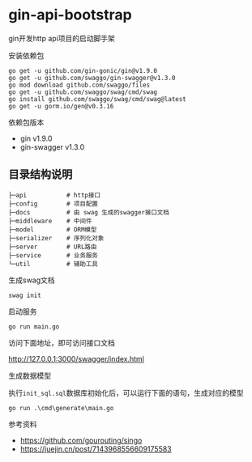 # gin-api-bootstrap

gin开发http api项目的启动脚手架

安装依赖包

```
go get -u github.com/gin-gonic/gin@v1.9.0
go get -u github.com/swaggo/gin-swagger@v1.3.0
go mod download github.com/swaggo/files
go get -u github.com/swaggo/swag/cmd/swag
go install github.com/swaggo/swag/cmd/swag@latest
go get -u gorm.io/gen@v0.3.16
```

依赖包版本

- gin v1.9.0
- gin-swagger v1.3.0

## 目录结构说明

```
├─api           # http接口
├─config        # 项目配置
├─docs          # 由 swag 生成的swagger接口文档
├─middleware    # 中间件
├─model         # ORM模型
├─serializer    # 序列化对象
├─server        # URL路由
├─service       # 业务服务
└─util          # 辅助工具
```

生成swag文档

```
swag init
```

启动服务

```
go run main.go
```

访问下面地址，即可访问接口文档

http://127.0.0.1:3000/swagger/index.html


生成数据模型

执行`init_sql.sql`数据库初始化后，可以运行下面的语句，生成对应的模型

```
go run .\cmd\generate\main.go
```

参考资料

- https://github.com/gourouting/singo
- https://juejin.cn/post/7143968556609175583
